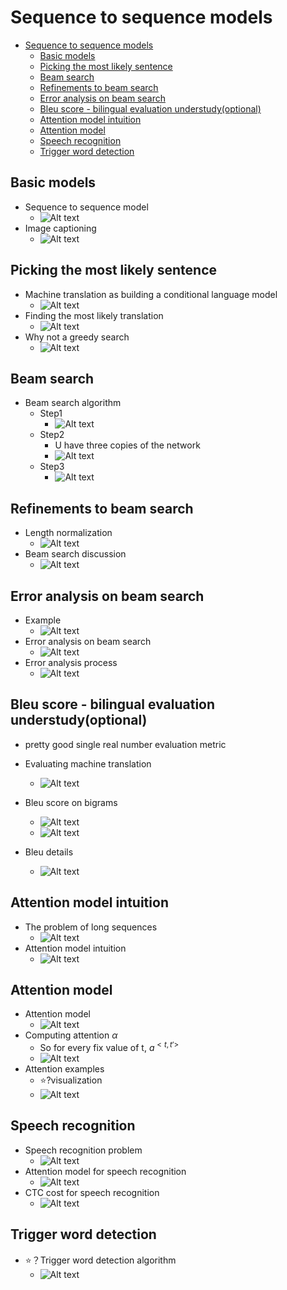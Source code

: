 # Sequence to sequence models

- [Sequence to sequence models](#sequence-to-sequence-models)
  - [Basic models](#basic-models)
  - [Picking the most likely sentence](#picking-the-most-likely-sentence)
  - [Beam search](#beam-search)
  - [Refinements to beam search](#refinements-to-beam-search)
  - [Error analysis on beam search](#error-analysis-on-beam-search)
  - [Bleu score - bilingual evaluation understudy(optional)](#bleu-score---bilingual-evaluation-understudyoptional)
  - [Attention model intuition](#attention-model-intuition)
  - [Attention model](#attention-model)
  - [Speech recognition](#speech-recognition)
  - [Trigger word detection](#trigger-word-detection)

## Basic models

- Sequence to sequence model
  - ![Alt text](images/image-303.png)
- Image captioning
  - ![Alt text](images/image-304.png)

## Picking the most likely sentence

- Machine translation as building a conditional language model
  - ![Alt text](images/image-305.png)
- Finding the most likely translation
  - ![Alt text](images/image-306.png)
- Why not a greedy search
  - ![Alt text](images/image-307.png)

## Beam search

- Beam search algorithm
  - Step1
    - ![Alt text](images/image-308.png)
  - Step2
    - U have three copies of the network
    - ![Alt text](images/image-309.png)
  - Step3
    - ![Alt text](images/image-311.png)

## Refinements to beam search

- Length normalization
  - ![Alt text](images/image-312.png)
- Beam search discussion
  - ![Alt text](images/image-313.png)

## Error analysis on beam search

- Example
  - ![Alt text](images/image-314.png)
- Error analysis on beam search
  - ![Alt text](images/image-315.png)
- Error analysis process
  - ![Alt text](images/image-316.png)

## Bleu score - bilingual evaluation understudy(optional)

- pretty good single real number evaluation metric

- Evaluating machine translation
  - ![Alt text](images/image-317.png)
- Bleu score on bigrams
  - ![Alt text](images/image-318.png)
  - ![Alt text](images/image-319.png)
- Bleu details
  - ![Alt text](images/image-320.png)

## Attention model intuition

- The problem of long sequences
  - ![Alt text](images/image-321.png)
- Attention model intuition
  - ![Alt text](images/image-322.png)

## Attention model

- Attention model
  - ![Alt text](images/image-323.png)
- Computing attention $\alpha$
  - So for every fix value of t, $a^{<t,t'>}$
  - ![Alt text](images/image-324.png)
- Attention examples
  - ⭐?visualization
  - ![Alt text](images/image-325.png)

## Speech recognition

- Speech recognition problem
  - ![Alt text](images/image-326.png)
- Attention model for speech recognition
  - ![Alt text](images/image-327.png)
- CTC cost for speech recognition
  - ![Alt text](images/image-328.png)

## Trigger word detection

- ⭐？Trigger word detection algorithm
  - ![Alt text](images/image-329.png)
